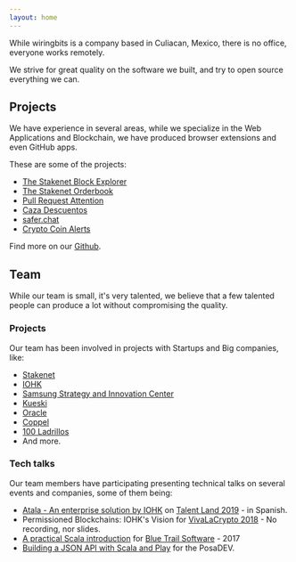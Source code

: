 ```yaml
---
layout: home
---
```


While wiringbits is a company based in Culiacan, Mexico, there is no office, everyone works remotely.

We strive for great quality on the software we built, and try to open source everything we can.

## Projects
We have experience in several areas, while we specialize in the Web Applications and Blockchain, we have produced browser extensions and even GitHub apps.

These are some of the projects:
- [The Stakenet Block Explorer](https://xsnexplorer.io/)
- [The Stakenet Orderbook](https://orderbook.stakenet.io/)
- [Pull Request Attention](https://prattention.com)
- [Caza Descuentos](https://cazadescuentos.net)
- [safer.chat](https://safer.chat/)
- [Crypto Coin Alerts](https://github.com/AlexITC/crypto-coin-alerts)

Find more on our [Github](https://github.com/wiringbits/).



## Team
While our team is small, it's very talented, we believe that a few talented people can produce a lot without compromising the quality.

### Projects
Our team has been involved in projects with Startups and Big companies, like:
- [Stakenet](https://stakenet.io)
- [IOHK](https://iohk.io)
- [Samsung Strategy and Innovation Center](https://www.samsung.com/us/ssic/)
- [Kueski](https://kueski.com)
- [Oracle](https://www.oracle.com/mx)
- [Coppel](https://www.coppel.com)
- [100 Ladrillos](https://100ladrillos.com)
- And more.

### Tech talks
Our team members have participating presenting technical talks on several events and companies, some of them being:
- [Atala - An enterprise solution by IOHK](https://youtu.be/3POXkqhbYeo?t=10820) on [Talent Land 2019](https://www.talent-land.mx/) - in Spanish.
- Permissioned Blockchains: IOHK's Vision for [VivaLaCrypto 2018](https://www.vivalacrypto.mx/) - No recording, nor slides.
- [A practical Scala introduction](https://www.youtube.com/watch?v=tIwr9AhCQYs) for [Blue Trail Software](https://www.bluetrail.software/) - 2017
- [Building a JSON API with Scala and Play](https://gitpitch.com/AlexITC/PosaDEV-2017-JSON-API-Presentation) for the PosaDEV.
